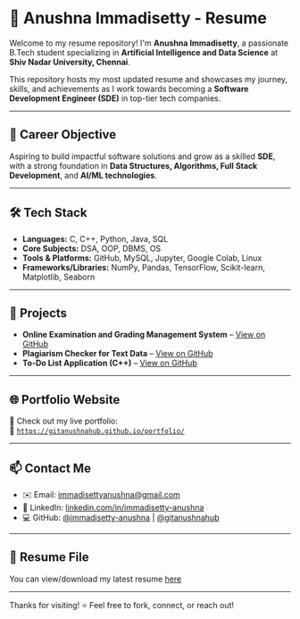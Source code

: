 # 💼 Anushna Immadisetty - Resume

Welcome to my resume repository! I'm **Anushna Immadisetty**, a passionate B.Tech student specializing in **Artificial Intelligence and Data Science** at **Shiv Nadar University, Chennai**.

This repository hosts my most updated resume and showcases my journey, skills, and achievements as I work towards becoming a **Software Development Engineer (SDE)** in top-tier tech companies.

---

## 🚀 Career Objective

Aspiring to build impactful software solutions and grow as a skilled **SDE**, with a strong foundation in **Data Structures, Algorithms, Full Stack Development**, and **AI/ML technologies**.

---

## 🛠️ Tech Stack

- **Languages:** C, C++, Python, Java, SQL  
- **Core Subjects:** DSA, OOP, DBMS, OS  
- **Tools & Platforms:** GitHub, MySQL, Jupyter, Google Colab, Linux  
- **Frameworks/Libraries:** NumPy, Pandas, TensorFlow, Scikit-learn, Matplotlib, Seaborn

---

## 📌 Projects

- **Online Examination and Grading Management System** – [View on GitHub](https://github.com/gitanushnahub)
- **Plagiarism Checker for Text Data** – [View on GitHub](https://github.com/gitanushnahub)
- **To-Do List Application (C++)** – [View on GitHub](https://github.com/gitanushnahub)

---

## 🌐 Portfolio Website

📍 Check out my live portfolio:  
🔗 [`https://gitanushnahub.github.io/portfolio/`](https://gitanushnahub.github.io/portfolio/)

---

## 📫 Contact Me

- ✉️ Email: [immadisettyanushna@gmail.com](mailto:immadisettyanushna@gmail.com)  
- 🔗 LinkedIn: [linkedin.com/in/immadisetty-anushna](https://www.linkedin.com/in/immadisetty-anushna-6a4388341)  
- 💻 GitHub: [@immadisetty-anushna](https://github.com/immadisetty-anushna) | [@gitanushnahub](https://github.com/gitanushnahub)

---

## 📄 Resume File

You can view/download my latest resume [here](./Anushna_Resume.pdf)

---

Thanks for visiting! ⭐ Feel free to fork, connect, or reach out!
